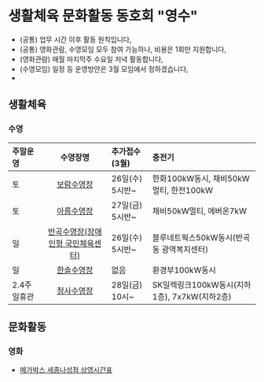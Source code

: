 # 생활체육 문화활동 동호회 "영수"  
- (공통) 업무 시간 이후 활동 원칙입니다,  
- (공통) 영화관람, 수영모임 모두 참여 가능하나, 비용은 1회만 지원합니다,  
- (영화관람) 매월 마지막주 수요일 저녁 활동합니다,  
- (수영모임) 일정 등 운영방안은 3월 모임에서 정하겠습니다,  
-   
## 생활체육
### 수영

| 주말운영 | 수영장명 | 추가접수(3월) | 충전기 |
|:---------|:--------:|:--------------|:-------|
| 토       | [보람수영장](https://www.sjfmc.or.kr/boram.do) | 26일(수) 5시반~ | 한화100kW동시, 채비50kW멀티, 한전100kW |
| 토       | [아름수영장](https://www.sj-sporex.co.kr/m01/1/) | 27일(금) 5시반~ | 채비50kW멀티, 에버온7kW |
| 일       | [반곡수영장(장애인형 국민체육센터)](https://www.sjfmc.or.kr/pc.do) | 26일(수) 5시반~ | 블루네트웍스50kW동시(반곡동 광역복지센터) | 
| 일       | [한솔수영장](https://www.sj-sporex.co.kr/m0110004/1/) | 없음 | 환경부100kW동시 | 
| 2.4주 일휴관 | [청사수영장](https://www.sjcs-sporex.co.kr/) | 28일(금) 10시~ | SK일렉링크100kW동시(지하1층), 7x7kW(지하2층) |

## 문화활동
### 영화
- [메가박스 세종나성점 상영시간표](https://www.megabox.co.kr/booking/timetable)  
